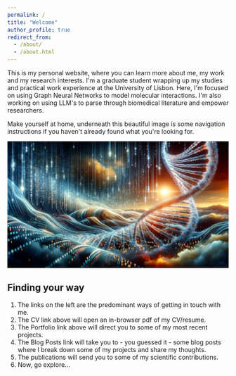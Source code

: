 ```yaml
---
permalink: /
title: "Welcome"
author_profile: true
redirect_from: 
  - /about/
  - /about.html
---
```


This is my personal website, where you can learn more about me, my work and my research interests. I'm a graduate student wrapping up my studies and practical work experience at the University of Lisbon. Here, I'm focused on using Graph Neural Networks to model molecular interactions. I'm also working on using LLM's to parse through biomedical literature and empower researchers. 

Make yourself at home, underneath this beautiful image is some navigation instructions if you haven't already found what you're looking for. 

![Comp Bio as thought of by GPT4](/images/dalle-bioinf-conception.jpg)

Finding your way
------
1. The links on the left are the predominant ways of getting in touch with me.
1. The CV link above will open an in-browser pdf of my CV/resume.
1. The Portfolio link above will direct you to some of my most recent projects.
1. The Blog Posts link will take you to - you guessed it - some blog posts where I break down some of my projects and share my thoughts.
1. The publications will send you to some of my scientific contributions.
1. Now, go explore...
